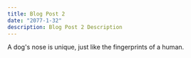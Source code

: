 ```yaml
---
title: Blog Post 2
date: "2077-1-32"
description: Blog Post 2 Description
---
```

A dog's nose is unique, just like the fingerprints of a human.
